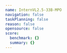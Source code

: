 ```yaml
---
name: InternVL2.5-33B-MPO
navigation: false
taskPlanning: false
reason: false
opensource: false
score:
  benchmark: {}
  summary: {}
---
```

